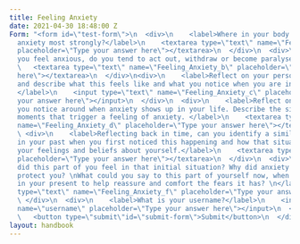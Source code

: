 ```yaml
---
title: Feeling Anxiety
date: 2021-04-30 18:48:00 Z
Form: "<form id=\"test-form\">\n  <div>\n    <label>Where in your body do you feel
  anxiety most strongly?</label>\n    <textarea type=\"text\" name=\"Feeling_Anxiety\"
  placeholder=\"Type your answer here\"></textarea>\n  </div>\n  <div>\n    <label>When
  you feel anxious, do you tend to act out, withdraw or become paralysed? </label>\n
  \   <textarea type=\"text\" name=\"Feeling_Anxiety_b\" placeholder=\"Type your answer
  here\"></textarea>\n  </div>\n<div>\n    <label>Reflect on your personal experience
  and describe what this feels like and what you notice when you are in this state.
  </label>\n    <input type=\"text\" name=\"Feeling_Anxiety_c\" placeholder=\"Type
  your answer here\"></input>\n  </div>\n  <div>\n    <label>Reflect on any patterns
  you notice around when anxiety shows up in your life. Describe the situations or
  moments that trigger a feeling of anxiety. </label>\n    <textarea type=\"text\"
  name=\"Feeling_Anxiety_d\" placeholder=\"Type your answer here\"></textarea>\n  </div>\n
  \ <div>\n    <label>Reflecting back in time, can you identify a similar situation
  in your past when you first noticed this happening and how that situation shaped
  your feelings and beliefs about yourself.</label>\n    <textarea type=\"text\" name=\"Feeling_Anxiety_e\"
  placeholder=\"Type your answer here\"></textarea>\n  </div>\n  <div>\n    <label>How
  did this part of you feel in that initial situation? Why did anxiety show up to
  protect you? \nWhat could you say to this part of yourself now, when it shows up
  in your present to help reassure and comfort the fears it has? \n</label>\n    <textarea
  type=\"text\" name=\"Feeling_Anxiety_f\" placeholder=\"Type your answer here\"></textarea>\n
  \ </div>\n  <div>\n    <label>What is your username?</label>\n    <input type=\"text\"
  name=\"username\" placeholder=\"Type your answer here\"></input>\n  </div>\n  <div>\n
  \   <button type=\"submit\"id=\"submit-form\">Submit</button>\n  </div>\n</form>\n"
layout: handbook
---
```


